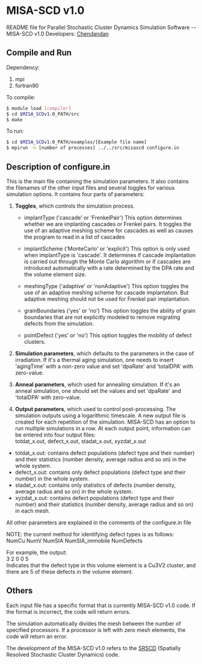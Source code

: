 # MISA-SCD v1.0

README file for Parallel Stochastic Cluster Dynamics Simulation Software -- MISA-SCD v1.0
Developers: [Chendandan](mailto:chendandan_ustb@xs.ustb.edu.cn)

## Compile and Run
Dependency:
1. mpi
2. fortran90

To compile:
```bash
$ module load [compiler]
$ cd $MISA_SCDv1.0_PATH/src
$ make
```

To run:
```bash
$ cd $MISA_SCDv1.0_PATH/examples/[Example file name]
$ mpirun -n [number of processes] ../../src/misascd configure.in
```

## Description of configure.in
This is the main file containing the simulation parameters. It also contains the filenames 
of the other input files and several toggles for various simulation options. It contains four
parts of parameters:
1. **Toggles**, which controls the simulation process.
    * implantType ('cascade' or 'FrenkelPair')
    This option determines whether we are implanting cascades or Frenkel pairs. It toggles the
    use of an adaptive meshing scheme for cascades as well as causes the program to read in
    a list of cascades

    * implantScheme ('MonteCarlo' or 'explicit')
    This option is only used when implantType is 'cascade'. It determines if cascade implantation
    is carried out through the Monte Carlo algorithm or if cascades are introduced automatically
    with a rate determined by the DPA rate and the volume element size.

    * meshingType ('adaptive' or 'nonAdaptive')
    This option toggles the use of an adaptive meshing scheme for cascade implantation.  But adaptive
    meshing should not be used for Frenkel pair implantation.

    * grainBoundaries ('yes' or 'no')
    This option toggles the ability of grain boundaries that are not explicitly modeled to remove
    migrating defects from the simulation.

    * pointDefect ('yes' or 'no')
    This option toggles the mobility of defect clusters.
2. **Simulation parameters**, which defaults to the parameters in the case of irradiation.
If it's a thermal aging simulation, one needs to insert 'agingTime' with a non-zero value
and set 'dpaRate' and 'totalDPA' with zero-value.

3. **Anneal parameters**, which used for annealing simulation.
If it's an anneal simulation, one should set the values and set 'dpaRate' and 'totalDPA' with zero-value.

4. **Output parameters**, which used to control post-processing.
The simulation outputs using a logarithmic timescale. A new output file is created for each repetition of
the simulation. MISA-SCD has an option to run multiple simulations in a row. At each output point, information can be entered into four output files:  
totdat_x.out, defect_x.out, stadat_x.out, xyzdat_x.out

* totdat_x.out: contains defect populations (defect type and their number) and their statistics (number density, average radius and so on) in the whole system.  
* defect_x.out: contains only defect populations (defect type and their number) in the whole system.  
* stadat_x.out: contains only statistics of defects (number density, average radius and so on) in the whole system.  
* xyzdat_x.out: contains defect populations (defect type and their number) and their statistics (number density, average radius and so on) in each mesh.

All other parameters are explained in the comments of the configure.in file

NOTE: the current method for identifying defect types is as  follows:  
NumCu NumV NumSIA NumSIA_immobile NumDefects

For example, the output:  
3 2 0 0 5  
Indicates that the defect type in this volume element is a Cu3V2 cluster, and there are 5 of these defects in the volume element.

## Others
Each input file has a specific format that is currently MISA-SCD v1.0 code. If the format is incorrect, the code will return errors.

The simulation automatically divides the mesh between the number of specified processors. If a processor is left with zero mesh elements, the code will return an error.

The development of the MISA-SCD v1.0 refers to the [SRSCD](https://github.com/aaronydunn/srscd/tree/master/Documents/GradSchool2016/srscd) (Spatially Resolved Stochastic Cluster Dynamics) code.



